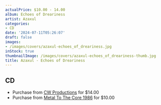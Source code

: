 ```yaml
---
actualPrice: $10.00 - 14.00
album: Echoes of Dreariness
artist: Azaxul
categories:
- CD
date: '2024-07-11T05:26:07'
draft: false
images:
- /images/covers/azaxul-echoes_of_dreariness.jpg
inStock: true
thumbnailImage: /images/covers/azaxul-echoes_of_dreariness-thumb.jpg
title: Azaxul - Echoes of Dreariness
---
```


## CD
* Purchase from [CW Productions](https://shop.cwproductions.net/products/azaxul-echoes-of-dreariness-cd-1) for $14.00
* Purchase from [Metal To The Core 1986](https://metaltothecore1986.com/shop/azaxul-echoes-of-dreariness-cd/) for $10.00
